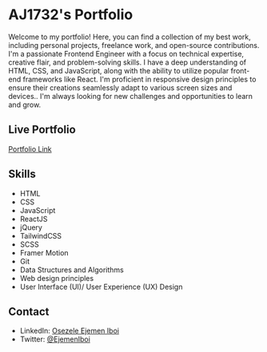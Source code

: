 # AJ1732's Portfolio

Welcome to my portfolio! Here, you can find a collection of my best work, including personal projects, freelance work, and open-source contributions. 
I'm a passionate Frontend Engineer with a focus on technical expertise, creative flair, and problem-solving skills. 
I have a deep understanding of HTML, CSS, and JavaScript, along with the ability to utilize popular front-end frameworks like React. 
I'm proficient in responsive design principles to ensure their creations seamlessly adapt to various screen sizes and devices.. I'm always looking for new challenges and opportunities to learn and grow.

## Live Portfolio 
[Portfolio Link](https://1732-portfolio.netlify.app/)

## Skills

* HTML
* CSS
* JavaScript
* ReactJS
* jQuery
* TailwindCSS
* SCSS
* Framer Motion
* Git
* Data Structures and Algorithms
* Web design principles
* User Interface (UI)/ User Experience (UX) Design

## Contact
* LinkedIn: [Osezele Ejemen Iboi](https://www.linkedin.com/in/osezeleiboi/)
* Twitter: [@EjemenIboi](https://twitter.com/EjemenIboi)